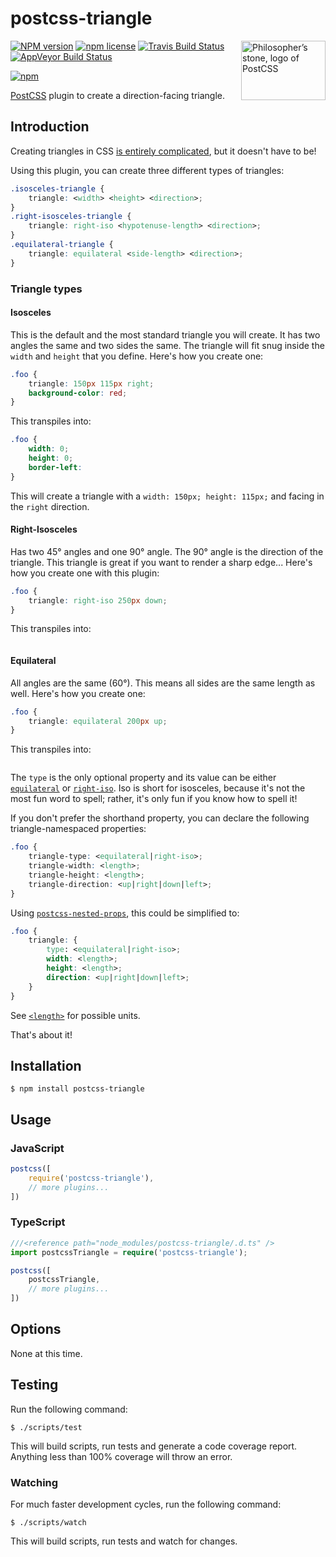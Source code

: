 # postcss-triangle

<img align="right" width="135" height="95"
	title="Philosopher’s stone, logo of PostCSS"
	src="http://postcss.github.io/postcss/logo-leftp.png">

[![NPM version](http://img.shields.io/npm/v/postcss-triangle.svg?style=flat)](https://www.npmjs.org/package/postcss-triangle)
[![npm license](http://img.shields.io/npm/l/postcss-triangle.svg?style=flat-square)](https://www.npmjs.org/package/postcss-triangle)
[![Travis Build Status](https://img.shields.io/travis/jedmao/postcss-triangle.svg?label=unix)](https://travis-ci.org/jedmao/postcss-triangle)
[![AppVeyor Build Status](https://img.shields.io/appveyor/ci/jedmao/postcss-triangle.svg?label=windows)](https://ci.appveyor.com/project/jedmao/postcss-triangle)

[![npm](https://nodei.co/npm/postcss-triangle.svg?downloads=true)](https://nodei.co/npm/postcss-triangle/)

[PostCSS](https://github.com/postcss/postcss) plugin to create a direction-facing triangle.

## Introduction

Creating triangles in CSS [is entirely complicated](https://css-tricks.com/snippets/css/css-triangle/), but it doesn't have to be!

Using this plugin, you can create three different types of triangles:

```css
.isosceles-triangle {
	triangle: <width> <height> <direction>;
}
.right-isosceles-triangle {
	triangle: right-iso <hypotenuse-length> <direction>;
}
.equilateral-triangle {
	triangle: equilateral <side-length> <direction>;
}
```

### Triangle types

#### Isosceles

This is the default and the most standard triangle you will create. It has two angles the same and two sides the same. The triangle will fit snug inside the `width` and `height` that you define. Here's how you create one:

```css
.foo {
	triangle: 150px 115px right;
	background-color: red;
}
```

This transpiles into:

```css
.foo {
	width: 0;
	height: 0;
	border-left:
}
```

This will create a triangle with a `width: 150px; height: 115px;` and facing in the `right` direction.


#### Right-Isosceles

Has two 45&deg; angles and one 90&deg; angle. The 90&deg; angle is the direction of the triangle. This triangle is great if you want to render a sharp edge... Here's how you create one with this plugin:

```css
.foo {
	triangle: right-iso 250px down;
}
```

This transpiles into:

```css

```

#### Equilateral

All angles are the same (60&deg;). This means all sides are the same length as well. Here's how you create one:

```css
.foo {
	triangle: equilateral 200px up;
}
```

This transpiles into:

```css

```






The `type` is the only optional property and its value can be either [`equilateral`](https://en.wikipedia.org/wiki/Equilateral_triangle) or [`right-iso`](http://mathworld.wolfram.com/IsoscelesRightTriangle.html). Iso is short for isosceles, because it's not the most fun word to spell; rather, it's only fun if you know how to spell it!

If you don't prefer the shorthand property, you can declare the following triangle-namespaced properties:

```css
.foo {
	triangle-type: <equilateral|right-iso>;
	triangle-width: <length>;
	triangle-height: <length>;
	triangle-direction: <up|right|down|left>;
}
```

Using [`postcss-nested-props`](https://github.com/jedmao/postcss-nested-props), this could be simplified to:

```css
.foo {
	triangle: {
		type: <equilateral|right-iso>;
		width: <length>;
		height: <length>;
		direction: <up|right|down|left>;
	}
}
```

See [`<length>`](https://developer.mozilla.org/en-US/docs/Web/CSS/length) for possible units.



That's about it!

## Installation

```
$ npm install postcss-triangle
```

## Usage

### JavaScript

```js
postcss([
	require('postcss-triangle'),
	// more plugins...
])
```

### TypeScript

```ts
///<reference path="node_modules/postcss-triangle/.d.ts" />
import postcssTriangle = require('postcss-triangle');

postcss([
	postcssTriangle,
	// more plugins...
])
```

## Options

None at this time.

## Testing

Run the following command:

```
$ ./scripts/test
```

This will build scripts, run tests and generate a code coverage report. Anything less than 100% coverage will throw an error.

### Watching

For much faster development cycles, run the following command:

```
$ ./scripts/watch
```

This will build scripts, run tests and watch for changes.
